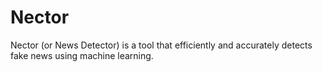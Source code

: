 # Nector
Nector (or News Detector) is a tool that efficiently and accurately detects fake news using machine learning.
